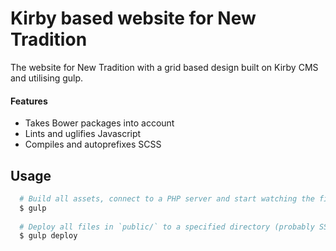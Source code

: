 # Kirby based website for New Tradition
The website for New Tradition with a grid based design built on Kirby CMS and utilising gulp.

#### Features
- Takes Bower packages into account
- Lints and uglifies Javascript
- Compiles and autoprefixes SCSS

## Usage
```bash
  # Build all assets, connect to a PHP server and start watching the files.
  $ gulp
  
  # Deploy all files in `public/` to a specified directory (probably SSH). Uses rsync.
  $ gulp deploy
```

